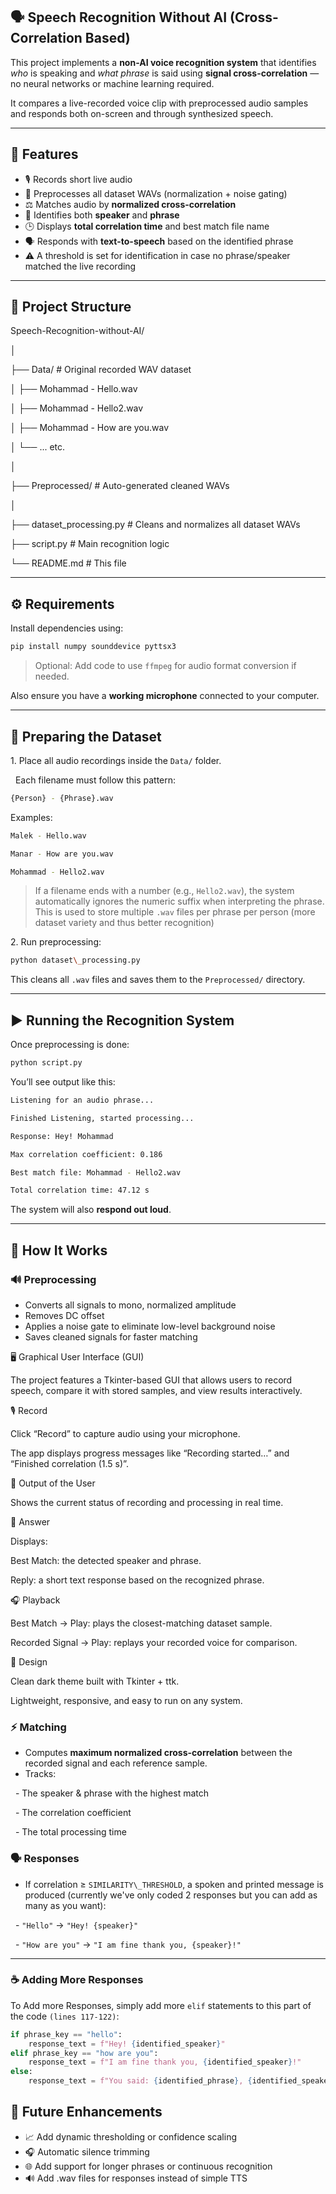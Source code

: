 ## 🗣️ Speech Recognition Without AI (Cross-Correlation Based)



This project implements a **non-AI voice recognition system** that identifies *who* is speaking and *what phrase* is said using **signal cross-correlation** — no neural networks or machine learning required.



It compares a live-recorded voice clip with preprocessed audio samples and responds both on-screen and through synthesized speech.



---



## 🎯 Features



- 🎙️ Records short live audio 
- 🧹 Preprocesses all dataset WAVs (normalization + noise gating)  
- ⚖️ Matches audio by **normalized cross-correlation**  
- 🧍 Identifies both **speaker** and **phrase**  
- 🕒 Displays **total correlation time** and best match file name  
- 🗣️ Responds with **text-to-speech** based on the identified phrase
- ⚠️ A threshold is set for identification in case no phrase/speaker matched the live recording  



---



## 📂 Project Structure



Speech-Recognition-without-AI/

│

├── Data/ # Original recorded WAV dataset

│ ├── Mohammad - Hello.wav

│ ├── Mohammad - Hello2.wav

│ ├── Mohammad - How are you.wav

│ └── ... etc.

│

├── Preprocessed/ # Auto-generated cleaned WAVs

│

├── dataset\_processing.py # Cleans and normalizes all dataset WAVs

├── script.py # Main recognition logic

└── README.md # This file



---



## ⚙️ Requirements



Install dependencies using:

```bash
pip install numpy sounddevice pyttsx3
```


> Optional: Add code to use `ffmpeg` for audio format conversion if needed.



Also ensure you have a **working microphone** connected to your computer.



---



## 🧩 Preparing the Dataset



1\. Place all audio recordings inside the `Data/` folder.  

&nbsp;  Each filename must follow this pattern:

```bash
{Person} - {Phrase}.wav
```


Examples:
```bash
Malek - Hello.wav

Manar - How are you.wav

Mohammad - Hello2.wav
```


> If a filename ends with a number (e.g., `Hello2.wav`), the system automatically ignores the numeric suffix when interpreting the phrase.
> This is used to store multiple `.wav` files per phrase per person (more dataset variety and thus better recognition)



2\. Run preprocessing:
```bash
python dataset\_processing.py
```

This cleans all `.wav` files and saves them to the `Preprocessed/` directory.



---



## ▶️ Running the Recognition System



Once preprocessing is done:

```bash
python script.py
```


You’ll see output like this:

```bash
Listening for an audio phrase...

Finished Listening, started processing...

Response: Hey! Mohammad

Max correlation coefficient: 0.186

Best match file: Mohammad - Hello2.wav

Total correlation time: 47.12 s
```


The system will also **respond out loud**.



---



## 🧠 How It Works

### 🔊 Preprocessing
- Converts all signals to mono, normalized amplitude  
- Removes DC offset  
- Applies a noise gate to eliminate low-level background noise  
- Saves cleaned signals for faster matching


🖥️ Graphical User Interface (GUI)

The project features a Tkinter-based GUI that allows users to record speech, compare it with stored samples, and view results interactively.

🎙 Record

Click “Record” to capture audio using your microphone.

The app displays progress messages like “Recording started…” and “Finished correlation (1.5 s)”.

💬 Output of the User

Shows the current status of recording and processing in real time.

🤖 Answer

Displays:

Best Match: the detected speaker and phrase.

Reply: a short text response based on the recognized phrase.

🎧 Playback

Best Match → Play: plays the closest-matching dataset sample.

Recorded Signal → Play: replays your recorded voice for comparison.

🎨 Design

Clean dark theme built with Tkinter + ttk.

Lightweight, responsive, and easy to run on any system.



### ⚡ Matching

- Computes **maximum normalized cross-correlation** between the recorded signal and each reference sample.  
- Tracks:

&nbsp; - The speaker \& phrase with the highest match

&nbsp; - The correlation coefficient

&nbsp; - The total processing time



### 🗣️ Responses

- If correlation ≥ `SIMILARITY\_THRESHOLD`, a spoken and printed message is produced (currently we've only coded 2 responses but you can add as many as you want):

&nbsp; - `"Hello"` → `"Hey! {speaker}"`

&nbsp; - `"How are you"` → `"I am fine thank you, {speaker}!"`



---

### ☕ Adding More Responses
To Add more Responses, simply add more `elif` statements to this part of the code `(lines 117-122)`:
```python
if phrase_key == "hello":
    response_text = f"Hey! {identified_speaker}"
elif phrase_key == "how are you":
    response_text = f"I am fine thank you, {identified_speaker}!"
else:
    response_text = f"You said: {identified_phrase}, {identified_speaker}."
``` 


## 🚀 Future Enhancements

- 📈 Add dynamic thresholding or confidence scaling  
- 🎧 Automatic silence trimming  
- 🌐 Add support for longer phrases or continuous recognition  
- 🔊 Add .wav files for responses instead of simple TTS
